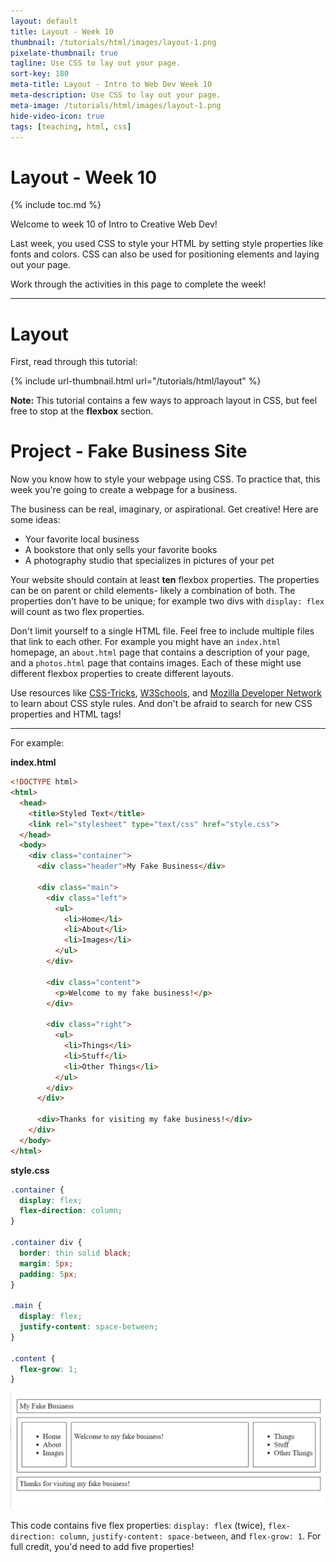 ```yaml
---
layout: default
title: Layout - Week 10
thumbnail: /tutorials/html/images/layout-1.png
pixelate-thumbnail: true
tagline: Use CSS to lay out your page.
sort-key: 180
meta-title: Layout - Intro to Web Dev Week 10
meta-description: Use CSS to lay out your page.
meta-image: /tutorials/html/images/layout-1.png
hide-video-icon: true
tags: [teaching, html, css]
---
```


# Layout - Week 10

{% include toc.md %}

Welcome to week 10 of Intro to Creative Web Dev!

Last week, you used CSS to style your HTML by setting style properties like fonts and colors. CSS can also be used for positioning elements and laying out your page.

Work through the activities in this page to complete the week!

---

# Layout

First, read through this tutorial:

{% include url-thumbnail.html url="/tutorials/html/layout" %}

**Note:** This tutorial contains a few ways to approach layout in CSS, but feel free to stop at the **flexbox** section.

# Project - Fake Business Site

Now you know how to style your webpage using CSS. To practice that, this week you're going to create a webpage for a business.

The business can be real, imaginary, or aspirational. Get creative! Here are some ideas:

- Your favorite local business
- A bookstore that only sells your favorite books
- A photography studio that specializes in pictures of your pet

Your website should contain at least **ten** flexbox properties. The properties can be on parent or child elements- likely a combination of both. The properties don't have to be unique; for example two divs with `display: flex` will count as two flex properties.

Don't limit yourself to a single HTML file. Feel free to include multiple files that link to each other. For example you might have an `index.html` homepage, an `about.html` page that contains a description of your page, and a `photos.html` page that contains images. Each of these might use different flexbox properties to create different layouts.

Use resources like [CSS-Tricks](https://css-tricks.com/snippets/css/a-guide-to-flexbox/), [W3Schools](https://www.w3schools.com/), and [Mozilla Developer Network](https://developer.mozilla.org/) to learn about CSS style rules. And don't be afraid to search for new CSS properties and HTML tags!

---

For example:

**index.html**

```html
<!DOCTYPE html>
<html>
  <head>
    <title>Styled Text</title>
    <link rel="stylesheet" type="text/css" href="style.css">
  </head>
  <body>
    <div class="container">
      <div class="header">My Fake Business</div>

      <div class="main">
        <div class="left">
          <ul>
            <li>Home</li>
            <li>About</li>
            <li>Images</li>
          </ul>
        </div>

        <div class="content">
          <p>Welcome to my fake business!</p>
        </div>

        <div class="right">
          <ul>
            <li>Things</li>
            <li>Stuff</li>
            <li>Other Things</li>
          </ul>
        </div>
      </div>

      <div>Thanks for visiting my fake business!</div>
    </div>
  </body>
</html>
```

**style.css**

```css
.container {
  display: flex;
  flex-direction: column;
}

.container div {
  border: thin solid black;
  margin: 5px;
  padding: 5px;
}

.main {
  display: flex;
  justify-content: space-between;
}

.content {
  flex-grow: 1;
}
```

![fake business page](/teaching/intro-to-creative-web-dev/images/layout-1.png)

This code contains five flex properties: `display: flex` (twice), `flex-direction: column`, `justify-content: space-between`, and `flex-grow: 1`. For full credit, you'd need to add five properties!
